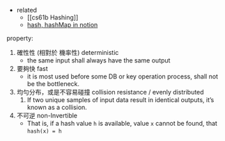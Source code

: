 - related
	- [[cs61b Hashing]]
	- [hash, hashMap in notion](https://www.notion.so/nture4388/hash-hashMap-32b2de7517d744a0928f328a4f458ac2?pvs=4)


property:
1. 確性性 (相對於 機率性) deterministic 
    - the same input shall always have the same output
2. 要夠快  fast
    - it is most used before some DB or key operation process, shall not be the bottleneck.
3. 均勻分布，或是不容易碰撞 collision resistance / evenly distributed
    1. If two unique samples of input data result in identical outputs, it’s known as a collision.
4. 不可逆  non-Invertible 
    - That is, if a hash value `h` is available, value `x` cannot be found, that `hash(x) = h`
